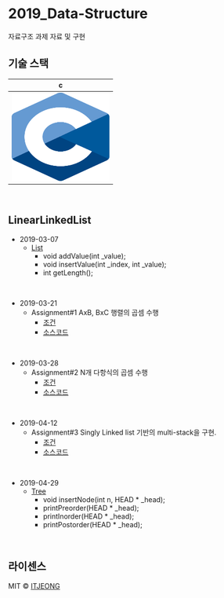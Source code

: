 # 2019_Data-Structure

<p align="justify">
자료구조 과제 자료 및 구현

</p>

## 기술 스택

| c |
| :--------: |
|   <img src="/.images/c.svg" width="200" height="180"/>   |

<br>

## LinearLinkedList
- 2019-03-07
    - [List](./List/List/LinearLinkedList.cpp)
        - void addValue(int _value);<br>
        - void insertValue(int _index, int _value);<br>
        - int getLength();
<br>

- 2019-03-21
    - Assignment#1 AxB, BxC 행렬의 곱셈 수행
        - [조건](./Assignment_1/assignment_1.md)
        - [소스코드](./Assignment_1/assignment_1.c)
<br>

- 2019-03-28
    - Assignment#2 N개 다항식의 곱셈 수행
        - [조건](./Assignment_2/assignment_2.md)
        - [소스코드](./Assignment_2/assignment_2.c)
<br>

- 2019-04-12
    - Assignment#3 Singly Linked list 기반의 multi-stack을 구현.
        - [조건](./Assignment_3/assignment_3.md)
        - [소스코드](./Assignment_3/assignment_3.c)
<br>        

- 2019-04-29
    - [Tree](./Tree/Tree/Tree.c)
        - void insertNode(int n, HEAD * _head);
        - printPreorder(HEAD * _head);
        - printInorder(HEAD * _head);
        - printPostorder(HEAD * _head);
<br>

## 라이센스

MIT &copy; [ITJEONG](mailto:derbana1027@gmail.com)

